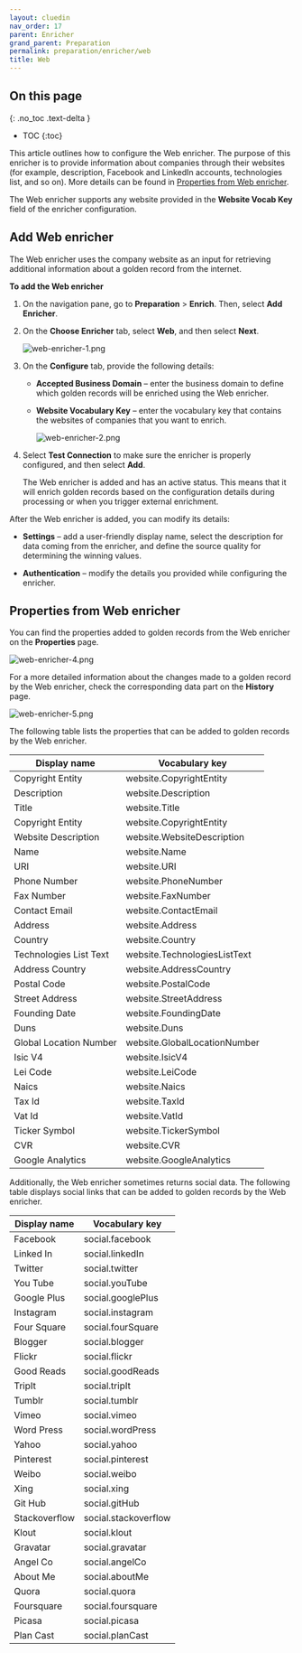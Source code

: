 ```yaml
---
layout: cluedin
nav_order: 17
parent: Enricher
grand_parent: Preparation
permalink: preparation/enricher/web
title: Web
---
```

## On this page
{: .no_toc .text-delta }
- TOC
{:toc}

This article outlines how to configure the Web enricher. The purpose of this enricher is to provide information about companies through their websites (for example, description, Facebook and LinkedIn accounts, technologies list, and so on). More details can be found in [Properties from Web enricher](#properties-from-web-enricher).

The Web enricher supports any website provided in the **Website Vocab Key** field of the enricher configuration.

## Add Web enricher

The Web enricher uses the company website as an input for retrieving additional information about a golden record from the internet.

**To add the Web enricher**

1. On the navigation pane, go to **Preparation** > **Enrich**. Then, select **Add Enricher**.

1. On the **Choose Enricher** tab, select **Web**, and then select **Next**.

    ![web-enricher-1.png](../../assets/images/preparation/enricher/web-enricher-1.png)

1. On the **Configure** tab, provide the following details:

    - **Accepted Business Domain** – enter the business domain to define which golden records will be enriched using the Web enricher.

    - **Website Vocabulary Key** – enter the vocabulary key that contains the websites of companies that you want to enrich.

        ![web-enricher-2.png](../../assets/images/preparation/enricher/web-enricher-2.png)

1. Select **Test Connection** to make sure the enricher is properly configured, and then select **Add**.

    The Web enricher is added and has an active status. This means that it will enrich golden records based on the configuration details during processing or when you trigger external enrichment.

After the Web enricher is added, you can modify its details:

- **Settings** – add a user-friendly display name, select the description for data coming from the enricher, and define the source quality for determining the winning values.

- **Authentication** – modify the details you provided while configuring the enricher.

## Properties from Web enricher

You can find the properties added to golden records from the Web enricher on the **Properties** page.

![web-enricher-4.png](../../assets/images/preparation/enricher/web-enricher-4.png)

For a more detailed information about the changes made to a golden record by the Web enricher, check the corresponding data part on the **History** page.

![web-enricher-5.png](../../assets/images/preparation/enricher/web-enricher-5.png)

The following table lists the properties that can be added to golden records by the Web enricher.

| Display name | Vocabulary key |
|--|--|
| Copyright Entity | website.CopyrightEntity |
| Description | website.Description |
| Title | website.Title |
| Copyright Entity | website.CopyrightEntity |
| Website Description | website.WebsiteDescription |
| Name | website.Name |
| URI | website.URI |
| Phone Number | website.PhoneNumber |
| Fax Number | website.FaxNumber |
| Contact Email | website.ContactEmail |
| Address | website.Address |
| Country | website.Country |
| Technologies List Text | website.TechnologiesListText |
| Address Country | website.AddressCountry |
| Postal Code | website.PostalCode |
| Street Address | website.StreetAddress |
| Founding Date | website.FoundingDate |
| Duns | website.Duns |
| Global Location Number | website.GlobalLocationNumber |
| Isic V4 | website.IsicV4 |
| Lei Code | website.LeiCode |
| Naics | website.Naics |
| Tax Id | website.TaxId |
| Vat Id | website.VatId |
| Ticker Symbol | website.TickerSymbol |
| CVR | website.CVR |
| Google Analytics | website.GoogleAnalytics |

Additionally, the Web enricher sometimes returns social data. The following table displays social links that can be added to golden records by the Web enricher.
 
| Display name | Vocabulary key |
|--|--|
| Facebook | social.facebook |
| Linked In | social.linkedIn |
| Twitter | social.twitter |
| You Tube | social.youTube |
| Google Plus | social.googlePlus |
| Instagram | social.instagram |
| Four Square | social.fourSquare |
| Blogger | social.blogger |
| Flickr | social.flickr |
| Good Reads | social.goodReads |
| TripIt | social.tripIt |
| Tumblr | social.tumblr |
| Vimeo | social.vimeo |
| Word Press | social.wordPress |
| Yahoo | social.yahoo |
| Pinterest | social.pinterest |
| Weibo | social.weibo |
| Xing | social.xing |
| Git Hub | social.gitHub |
| Stackoverflow | social.stackoverflow |
| Klout | social.klout |
| Gravatar | social.gravatar |
| Angel Co | social.angelCo |
| About Me | social.aboutMe |
| Quora | social.quora |
| Foursquare | social.foursquare |
| Picasa | social.picasa |
| Plan Cast | social.planCast |
